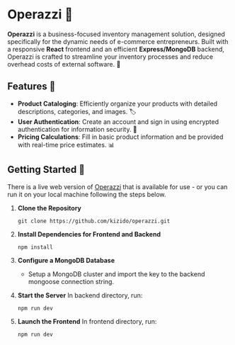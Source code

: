 # Operazzi 🚀

**Operazzi** is a business-focused inventory management solution, designed specifically for the dynamic needs of e-commerce entrepreneurs. Built with a responsive **React** frontend and an efficient **Express/MongoDB** backend, Operazzi is crafted to streamline your inventory processes and reduce overhead costs of external software. 🌟

## Features 🌈

- **Product Cataloging**: Efficiently organize your products with detailed descriptions, categories, and images. 🏷️
- **User Authentication**: Create an account and sign in using encrypted authentication for information security. 💁
- **Pricing Calculations**: Fill in basic product information and be provided with real-time price estimates. 📊

## Getting Started 🚀
There is a live web version of [Operazzi](https://operazzi-production.up.railway.app/) that is available for use - or you can run it on your local machine following the steps below.

1. **Clone the Repository**
   ```
   git clone https://github.com/kizido/operazzi.git
   ```
2. **Install Dependencies for Frontend and Backend**
   ```
   npm install
   ```
3. **Configure a MongoDB Database**
   - Setup a MongoDB cluster and import the key to the backend mongoose connection string.

4. **Start the Server**
   In backend directory, run:
   ```
   npm run dev
   ```
5. **Launch the Frontend**
   In frontend directory, run:
   ```
   npm run dev
   ```

